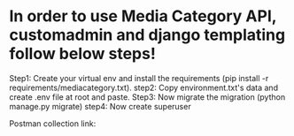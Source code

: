 # In order to use Media Category API, customadmin and django templating follow below steps!

Step1: Create your virtual env and install the requirements (pip install -r requirements/mediacategory.txt).
step2: Copy environment.txt's data and create .env file at root and paste.
Step3: Now migrate the migration (python manage.py migrate)
step4: Now create superuser

Postman collection link:
